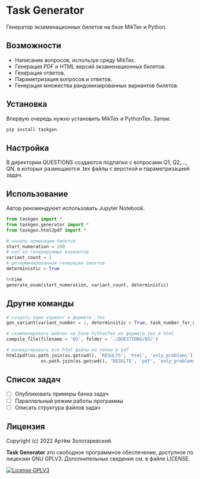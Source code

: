 Task Generator
===========

Генератор экзаменационных билетов на базе MikTex и Python.

Возможности
----------
- Написание вопросов, используя среду MikTex.
- Генерация PDF и HTML версий экзаменационных билетов.
- Генерация ответов.
- Параметризация вопросов и ответов.
- Генерация множества рандомизированных вариантов билетов.

Установка
----------

Впервую очередь нужно установить MikTex и PythonTex. Затем:

```python
pip install taskgen
```

Настройка
----------
В директории QUESTIONS создаются подпапки с вопросами Q1, Q2,..., QN, 
в которых размещаются .tex файлы с версткой и параметризацией задач.

Использование
----------
Автор рекомендуюет использовать Jupyter Notebook.

```python
from taskgen import *
from taskgen.generator import *
from taskgen.html2pdf import *

# начало нумерации билетов
start_numeration = 100
# кол-во генерируемых вариантов
variant_count = 1
# детерминированная генерация билетов
deterministic = True

%%time
generate_exam(start_numeration, variant_count, deterministic)
```

Другие команды
----------
```python
# создать один вариант в формате .tex
gen_variant(variant_number = 1, deterministic = True, task_number_for_deterministic=0)
```
```python
# cкомпилировать шаблон на базе PythonTex из формата tex в html
compile_file(filename = 'Q3', folder = './QUESTIONS/Q3/')
```
```python
# конвертировать все html файлы из папки в pdf
html2pdf(os.path.join(os.getcwd(), 'RESULTS', 'html', 'only_problems'), \
             os.path.join(os.getcwd(), 'RESULTS', 'pdf', 'only_problems'), in_one_page=True)
```

Список задач
----------
- [ ] Опубликовать примеры банка задач
- [ ] Параллельный режим работы программы
- [ ] Описать структура файлов задач

Лицензия
-------

Copyright (c) 2022 Артём Золотаревский.

**Task Generator** это свободное программное обеспечение, доступное по лицензии GNU GPLV3. Дополнительные
сведения см. в файле LICENSE.

[![License GPLV3](http://img.shields.io/badge/license-GPLV3-green.svg?style=flat)](https://github.com/metrazlot/taskgen/blob/main/LICENSE)
